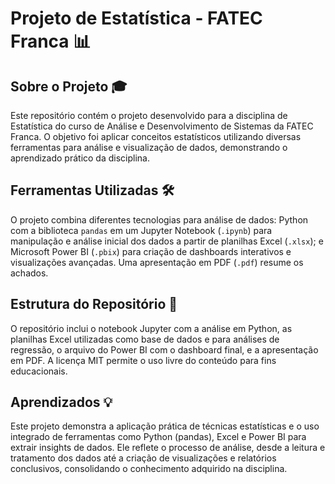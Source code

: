 # Projeto de Estatística - FATEC Franca 📊

## Sobre o Projeto 🎓
Este repositório contém o projeto desenvolvido para a disciplina de Estatística do curso de Análise e Desenvolvimento de Sistemas da FATEC Franca. O objetivo foi aplicar conceitos estatísticos utilizando diversas ferramentas para análise e visualização de dados, demonstrando o aprendizado prático da disciplina.

## Ferramentas Utilizadas 🛠️
O projeto combina diferentes tecnologias para análise de dados: Python com a biblioteca `pandas` em um Jupyter Notebook (`.ipynb`) para manipulação e análise inicial dos dados a partir de planilhas Excel (`.xlsx`); e Microsoft Power BI (`.pbix`) para criação de dashboards interativos e visualizações avançadas. Uma apresentação em PDF (`.pdf`) resume os achados.

## Estrutura do Repositório 📂
O repositório inclui o notebook Jupyter com a análise em Python, as planilhas Excel utilizadas como base de dados e para análises de regressão, o arquivo do Power BI com o dashboard final, e a apresentação em PDF. A licença MIT permite o uso livre do conteúdo para fins educacionais.

## Aprendizados 💡
Este projeto demonstra a aplicação prática de técnicas estatísticas e o uso integrado de ferramentas como Python (pandas), Excel e Power BI para extrair insights de dados. Ele reflete o processo de análise, desde a leitura e tratamento dos dados até a criação de visualizações e relatórios conclusivos, consolidando o conhecimento adquirido na disciplina.
